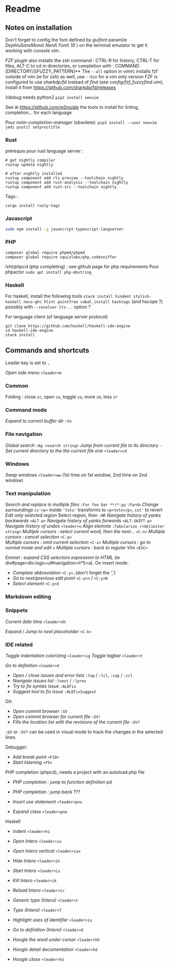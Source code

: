 # Readme

## Notes on installation

Don't forget to config the font defined by _guifont_  param(ie _DejaVuSansMono\ Nerd\ Font\ 10_ ) on the terminal emulator to get it working with console vim.

_FZF plugin_ also installs the zsh command : CTRL-R for history, CTRL-T for files, ALT-C to cd in directories, or completion with : COMMAND [DIRECTORY/][FUZZY_PATTERN]**<TAB>
The `--all` option in _vimrc_ installs fzf outside of vim (ie for zsh) as well, use `--bin` for a vim only version
FZF is configured to use _sharkdp/fd_ instead of _find_ (see _config/fzf_fuzzyfind.vim_), install it from https://github.com/sharkdp/fd/releases

_Vdebug_ needs python2 `pip2 install neovim`

See at https://github.com/w0rp/ale the tools to install for linting, completion... for each language


Pour _nvim-completion-manager_ (obsolete):
`pip3 install --user neovim jedi psutil setproctitle`

### Rust

prérequis pour rust language server :
```
# get nightly compiler
rustup update nightly

# after nightly installed
rustup component add rls-preview --toolchain nightly
rustup component add rust-analysis --toolchain nightly
rustup component add rust-src --toolchain nightly
```

Tags :
```
cargo install rusty-tags
```

### Javascript

```sh
sudo npm install -g javascript-typescript-langserver
```

### PHP

```
composer global require phpmd/phpmd
composer global require squizlabs/php_codesniffer
```

_lvht/phpcd_ (php completing) : see github page for php requirements
Pour phpactor `sudo apt install php-mbstring`

### Haskell

For haskell, install the following tools 
`stack install hindent stylish-haskell neco-ghc hlint pointfree cabal_install hasktags`
(and hscope ?) possibly with `--resolver lts-..` option ?

For language client (of language server protocol)

```
git clone https://github.com/haskell/haskell-ide-engine
cd haskell-ide-engine
stack install 
```

## Commands and shortcuts

Leader key is set to `,`

_Open side menu_ `<leader>m`

### Common

Folding : close `zc`, open `zo`, toggle `za`, more `zm`, less `zr`

### Command mode

_Expand to current buffer dir_ `:%%`

### File navigation

_Global search_ `:Ag <search string>`
_Jump from current file to its directory_ `-` 
_Set current directory to the the current file one_ `<leader>cd`

### Windows

_Swap windows_ `<leader>ww` (1st time on 1st window, 2nd time on 2nd window)

### Text manipulation

_Search and replace in multiple files_ `:Far foo bar **/*.py` `:Fardo`
_Change surroundings_ `cs'<p>` inside `'toto'` transforms to `<p>toto</p>`, `cst'` to revert
_Edit only selected region_ Select region, then `:NR`
_Navigate history of yanks backwards_ `<ALT-p>`
_Navigate history of yanks forwards_ `<ALT-SHIFT-p>`
_Navigate history of undos_ `<leader>u`
_Align elemnts_ `:Tabularize /<delimiter string>`
_Multiple cursors : select current word, then the next..._ `<C-n>` 
_Multiple cursors : cancel selection_ `<C-p>`  
_Multiple cursors : omit current selection_ `<C-x>` 
_Multiple cursors : go to normal mode and edit_ `v` 
_Multiple cursors : back to regular Vim_ `<ESC>`

_Emmet : expand CSS selectors expression to HTML_ (ie div#page>div.logo+ul#navigation>li*5>a). On insert mode:
* _Complete abbreviation_ `<C-y>,`(don't forget the ',')
* _Go to next/previous edit point_ `<C-y>n` / `<C-y>N` 
* _Select element_ `<C-y>d`

### Markdown editing


### Snippets

_Current date time_ `<leader>dt`

_Expand / Jump to next placeholder_ `<C-k>`

### IDE related

_Toggle indentation colorizing_ `<leader>ig`
_Toggle tagbar_ `<leader>t`

_Go to definition_ `<leader>d`

* _Open / close issues and error lists_ `:lop` / `:lcl`, `:cop` / `:ccl`
* _Navigate issues list_ `:lnext` / `:lprev`
* _Try to fix syntax issue_ `:ALEFix`
* _Suggest tool to fix issue_ `:ALEFixSuggest`

Git:
* _Open commit browser_ `:GV`
* _Open commit browser for current file_ `:GV!`
* _Fills the location list with the revisions of the current file_ `:GV?`

`:GV` or `:GV?` can be used in visual mode to track the changes in the selected lines.

Debugger:

* _Add break point_ `<F10>`
* _Start listening_ `<F5>`

PHP completion (phpcd), needs a project with an autoload.php file
* _PHP completion : jump to function definition_ <leader>pd 
* _PHP completion : jump back_  ???

* _Insert use statement_ `<leader>pnu`
* _Expand class_  `<leader>pne`

Haskell
* indent `<leader>hi`

* _Open Intero_ `<leader>io`
* _Open Intero vertical_ `<leader>iov`
* _Hide Intero_ `<leader>ih`
* _Start Intero_ `<leader>is`

* _Kill Intero_ `<leader>ik`
* _Reload Intero_ `<leader>ir`

* _Generic type (Intero)_ `<leader>t`
* _Type (Intero)_ `<leader>T`
* _Highlight uses of identifier_ `<leader>iu`
* _Go to definition (Intero)_ `<leader>d`

* _Hoogle the word under cursor_ `<leader>hh`
* _Hoogle detail documentation_ `<leader>hd`
* _Hoogle close_ `<leader>hz`
